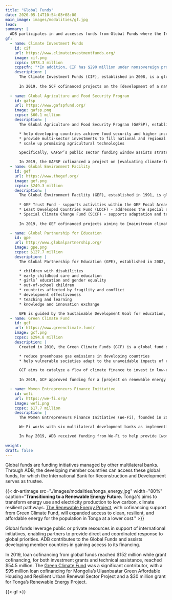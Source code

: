 ```yaml
---
title: "Global Funds"
date: 2020-05-14T10:54:03+08:00
main_image: images/modalities/gf.jpg
lead: 
summary: |
  ADB participates in and accesses funds from Global Funds where the International Bank for Reconstruction and Development acts as Trustee. These funds are designed for particular development projects or technical assistance.
gf:
  - name: Climate Investment Funds
    id: cif
    url: https://www.climateinvestmentfunds.org/
    image: cif.png
    ccpsc: $978.3 million
    ccpscfn: "*In addition, CIF has $290 million under nonsovereign projects"
    description: |
      The Climate Investment Funds (CIF), established in 2008, is a global finance mechanism that aims to help developing countries shift to low carbon technologies and promote climate resilient development. There are two funding windows under CIF: Clean Technology Fund (CTF) and Strategic Climate Fund (SCF). CTF finances to promote the use of low carbon technologies with a significant potential for long-term greenhouse gas emissions savings, while SCF finances new development approaches or scale-up activities geared toward specific climate change challenge or sectoral response. CIF works with multilateral organizations like the African Development Bank, Asian Development Bank, European Bank for Reconstruction and Development, Inter-American Development Bank, and the World Bank Group.
      
      In 2019, the SCF cofinanced projects on the [development of a national solar park in Cambodia](https://www.adb.org/projects/51182-001/main), [scaling up energy efficiency in India](https://www.adb.org/projects/52196-001/main), and [establishment of an energy investment facility in the Pacific Region](https://www.adb.org/projects/49450-022/main). The CTF, on the other hand, cofinanced a project on the [promotion of low-carbon development in Central Asia](https://www.adb.org/projects/50287-001/main). 
      
  - name: Global Agriculture and Food Security Program
    id: gafsp
    url: https://www.gafspfund.org/
    image: gafsp.png
    ccpsc: $60.1 million
    description: |
      The Global Agriculture and Food Security Program (GAFSP), established in 2009, is an intermediary fund designed to support strategic investments in agriculture and food security. This global initiative aims to

      * help developing countries achieve food security and higher income
      * provide multi-sector investments to fill national and regional financing gaps in food security strategies
      * scale up promising agricultural technologies

      Specifically, GAFSP’s public sector funding window assists strategic country or regional programs from sector-wide country or regional consultations. The private sector window provides long and short-term loans, credit guarantees, and equity to support private sector activities for improving agricultural development and food security.

      In 2019, the GAFSP cofinanced a project on [evaluating climate-friendly agribusiness value chains interventions in Myanmar](https://www.adb.org/projects/48409-005/main).
  - name: Global Environment Facility
    id: gef
    url: https://www.thegef.org/
    image: gef.png
    ccpsc: $249.3 million
    description: |
      The Global Environment Facility (GEF), established in 1991, is global partnership that helps tackle the planet’s most pressing environmental problems. GEF brings together 183 countries, international institutions, nongovernmental organizations, and the private sector, joined by the objective of helping developing countries address environmental problems. The GEF administers six trust funds. ADB participates in three of these trust funds, specifically: 
      
      * GEF Trust Fund - supports activities within the GEF Focal Areas
      * Least Developed Countries Fund (LDCF) - addresses the special needs of the 51 least developed countries that are especially vulnerable to the adverse impacts of climate change.
      * Special Climate Change Fund (SCCF) - supports adaptation and technology transfer in all developing countries party to the United Nations Framework Convention on Climate Change 
      
      In 2019, the GEF cofinanced projects aiming to [mainstream climate resilience for green cities development in Viet Nam](https://www.adb.org/projects/47274-003/main), and another [supporting the preparation of urban services improvement project in Myanmar](https://www.adb.org/projects/50109-001/main). 

  - name: Global Partnership for Education
    id: gpe
    url: http://www.globalpartnership.org/
    image: gpe.png
    ccpsc: $127.7 million
    description: |
      The Global Partnership for Education (GPE), established in 2002, ensures that every child receives quality education, especially the poorest and most vulnerable. GPE is a multi-stakeholder partnership and funding platform that galvanizes global and national support for education in developing countries, specifically in the following focus areas:

      * children with disabilities
      * early childhood care and education
      * girls’ education and gender equality
      * out-of-school children
      * countries affected by fragility and conflict
      * development effectiveness
      * teaching and learning
      * knowledge and innovation exchange

      GPE is guided by the Sustainable Development Goal for education, which calls for inclusive,equitable quality education for all by 2030.
  - name: Green Climate Fund
    id: gcf
    url: https://www.greenclimate.fund/
    image: gcf.png
    ccpsc: $294.8 million
    description: |
      Created in 2010, the Green Climate Funds (GCF) is a global fund designed to help developing countries rise to the challenge of climate change. GCF was built by the 194 signatory countries of the United Nations Framework Convention on Climate Change as a financing mechanism delivering funding to projects that:

      * reduce greenhouse gas emissions in developing countries
      * help vulnerable societies adapt to the unavoidable impacts of climate change

      GCF aims to catalyze a flow of climate finance to invest in low-emission and climate-resilient development, driving a paradigm shift in the global response to climate change. The Fund’s investments can be in the form of grants, loans, equity, or guarantees. 
      
      In 2019, GCF approved funding for a [project on renewable energy in Tonga](https://www.adb.org/projects/49450-012/main) and [green and affordable housing in Mongolia's Ulaanbaatar](https://www.adb.org/projects/49169-002/main). 

  - name: Women Entrepreneurs Finance Initiative
    id: wefi
    url: https://we-fi.org/
    image: wefi.png
    ccpsc: $17.7 million
    description: |
      The Women Entrepreneurs Finance Initiative (We-Fi), founded in 2017, is a collaborative partnership that enables women entrepreneurs to gain access to financing, build capacities, and expand networks. With funding of $354 million from 14 governments, this partnership is designed to unlock financing for women-led/owned businesses in developing countries, including in the most challenging environments. It also assists governments in creating enabling environments for women in business.

      We-Fi works with six multilateral development banks as implementing partners: African Development Bank, Asian Development Bank, Inter-American Development Bank, European Bank for Reconstruction and Development, Islamic Development Bank and the World Bank Group.

      In May 2019, ADB received funding from We-Fi to help provide [women-led small and medium-sized enterprises (WSMEs) with access to critical financing and training in Viet Nam and the Pacific](https://www.adb.org/projects/52214-001/main). We-Fi also allocated $20.2 million in replenishment funds for allocation to future projects.
     
weight: 
draft: false
---
```

Global funds are funding initiatives managed by other multilateral banks. Through ADB, the developing member countries can access these global funds, for which the International Bank for Reconstruction and Development serves as trustee.  

{{< dr-artimage src="./images/modalities/tonga_energy.jpg" width="80%" caption="**Transitioning to a Renewable Energy Future.** Tonga's aims to transform energy use and electricity production to low carbon, climate resilient pathways. [The Renewable Energy Project](https://www.adb.org/projects/49450-012/main#project-pds), with cofinancing support from Green Climate Fund, will expanded access to clean, resilient, and affordable energy for the population in Tonga at a lower cost." >}}

Global funds leverage public or private resources in support of international initiatives, enabling partners to provide direct and coordinated response to global priorities. ADB contributes to the Global Funds and assists developing member countries in gaining access to its financing.  

In 2019, loan cofinancing from global funds reached $152 million while grant cofinancing, for both investment grants and technical assistance, reached $54.5 million. The [Green Climate Fund](./modalities/global-funds/#gcf) was a significant contributor, with a $95 million loan cofinancing for Mongolia’s Ulaanbaatar Green Affordable Housing and Resilient Urban Renewal Sector Project and a $30 million grant for Tonga’s Renewable Energy Project. 

{{< gf >}} 
